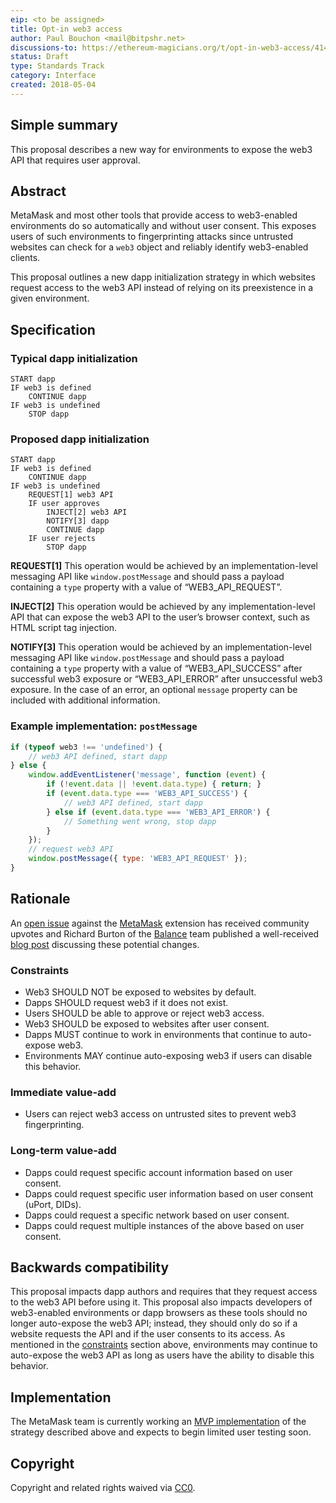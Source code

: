 ```yaml
---
eip: <to be assigned>
title: Opt-in web3 access
author: Paul Bouchon <mail@bitpshr.net>
discussions-to: https://ethereum-magicians.org/t/opt-in-web3-access/414
status: Draft
type: Standards Track
category: Interface
created: 2018-05-04
---
```


## Simple summary

This proposal describes a new way for environments to expose the web3 API that requires user approval.

## Abstract

MetaMask and most other tools that provide access to web3-enabled environments do so automatically and without user consent. This exposes users of such environments to fingerprinting attacks since untrusted websites can check for a `web3` object and reliably identify web3-enabled clients.

This proposal outlines a new dapp initialization strategy in which websites request access to the web3 API instead of relying on its preexistence in a given environment.

## Specification

### Typical dapp initialization

```
START dapp
IF web3 is defined
    CONTINUE dapp
IF web3 is undefined
    STOP dapp
```

### Proposed dapp initialization

```
START dapp
IF web3 is defined
    CONTINUE dapp
IF web3 is undefined
    REQUEST[1] web3 API
    IF user approves
        INJECT[2] web3 API
        NOTIFY[3] dapp
        CONTINUE dapp
    IF user rejects
        STOP dapp
```

**REQUEST[1]** This operation would be achieved by an implementation-level messaging API like `window.postMessage` and should pass a payload containing a `type` property with a value of “WEB3_API_REQUEST”.

**INJECT[2]** This operation would be achieved by any implementation-level API that can expose the web3 API to the user’s browser context, such as HTML script tag injection.

**NOTIFY[3]** This operation would be achieved by an implementation-level messaging API like `window.postMessage` and should pass a payload containing a `type` property with a value of “WEB3_API_SUCCESS” after successful web3 exposure or “WEB3_API_ERROR” after unsuccessful web3 exposure. In the case of an error, an optional `message` property can be included with additional information.

### Example implementation: `postMessage`

```js
if (typeof web3 !== 'undefined') {
    // web3 API defined, start dapp
} else {
    window.addEventListener('message', function (event) {
        if (!event.data || !event.data.type) { return; }
        if (event.data.type === 'WEB3_API_SUCCESS') {
            // web3 API defined, start dapp
        } else if (event.data.type === 'WEB3_API_ERROR') {
            // Something went wrong, stop dapp
        }
    });
    // request web3 API
    window.postMessage({ type: 'WEB3_API_REQUEST' });
}
```

## Rationale

An [open issue](https://github.com/MetaMask/metamask-extension/issues/714) against the [MetaMask](https://github.com/MetaMask/metamask-extension) extension has received community upvotes and Richard Burton of the [Balance](https://github.com/balance-io) team published a well-received [blog post](https://medium.com/@ricburton/metamask-walletconnect-js-b47857efb4f7) discussing these potential changes.

### Constraints

* Web3 SHOULD NOT be exposed to websites by default.
* Dapps SHOULD request web3 if it does not exist.
* Users SHOULD be able to approve or reject web3 access.
* Web3 SHOULD be exposed to websites after user consent.
* Dapps MUST continue to work in environments that continue to auto-expose web3.
* Environments MAY continue auto-exposing web3 if users can disable this behavior.

### Immediate value-add

* Users can reject web3 access on untrusted sites to prevent web3 fingerprinting.

### Long-term value-add

* Dapps could request specific account information based on user consent.
* Dapps could request specific user information based on user consent (uPort, DIDs).
* Dapps could request a specific network based on user consent.
* Dapps could request multiple instances of the above based on user consent.

## Backwards compatibility

This proposal impacts dapp authors and requires that they request access to the web3 API before using it. This proposal also impacts developers of web3-enabled environments or dapp browsers as these tools should no longer auto-expose the web3 API; instead, they should only do so if a website requests the API and if the user consents to its access. As mentioned in the [constraints](/#constraints) section above, environments may continue to auto-expose the web3 API as long as users have the ability to disable this behavior.

## Implementation

The MetaMask team is currently working an [MVP implementation](https://github.com/MetaMask/metamask-extension/issues/3930) of the strategy described above and expects to begin limited user testing soon.

## Copyright

Copyright and related rights waived via [CC0](https://creativecommons.org/publicdomain/zero/1.0/).